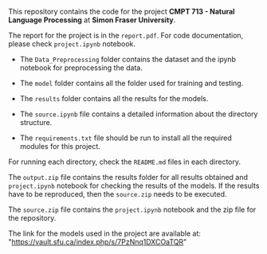 This repository contains the code for the project **CMPT 713 - Natural Language Processing** at **Simon Fraser University**.

The report for the project is in the `report.pdf`.
For code documentation, please check `project.ipynb` notebook.

- The `Data_Preprocessing` folder contains the dataset and the ipynb notebook for preprocessing the data.

- The `model` folder contains all the folder used for training and testing.

- The `results` folder contains all the results for the models.

- The `source.ipynb` file contains a detailed information about the directory structure.

- The `requirements.txt` file should be run to install all the required modules for this project.

For running each directory, check the `README.md` files in each directory.

The `output.zip` file contains the results folder for all results obtained and `project.ipynb` notebook for checking the results of the models.
If the results have to be reproduced, then the `source.zip` needs to be executed.

The `source.zip` file contains the `project.ipynb` notebook and the zip file for the repository.

The link for the models used in the project are available at: "https://vault.sfu.ca/index.php/s/7PzNnq1DXCOaTQR"
